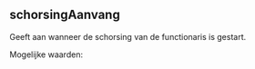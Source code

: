 ## schorsingAanvang

Geeft aan wanneer de schorsing van de functionaris is gestart.

Mogelijke waarden: <dd-mm-yyyy>